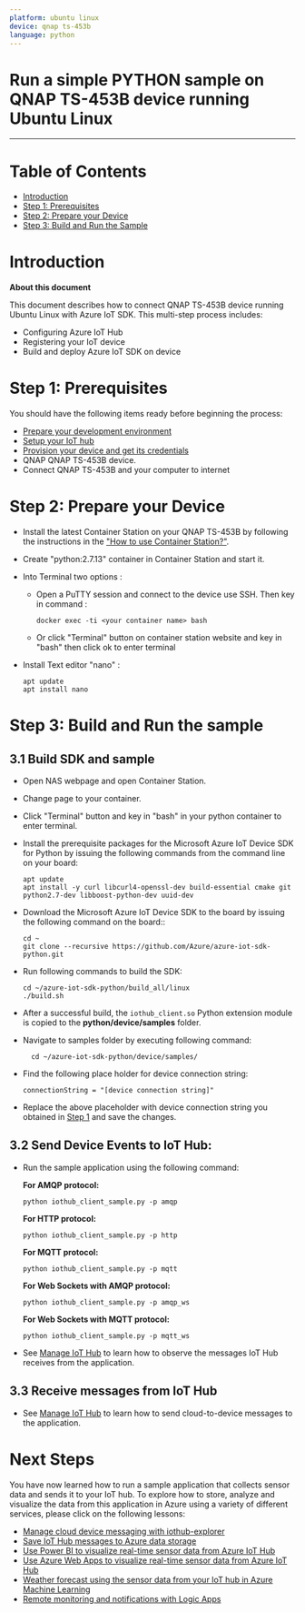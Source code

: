 ```yaml
---
platform: ubuntu linux
device: qnap ts-453b
language: python
---
```


Run a simple PYTHON sample on QNAP TS-453B device running Ubuntu Linux
===
---

# Table of Contents

-   [Introduction](#Introduction)
-   [Step 1: Prerequisites](#Prerequisites)
-   [Step 2: Prepare your Device](#PrepareDevice)
-   [Step 3: Build and Run the Sample](#Build)

<a name="Introduction"></a>
# Introduction

**About this document**

This document describes how to connect QNAP TS-453B device running Ubuntu Linux with Azure IoT SDK. This multi-step process includes:
-   Configuring Azure IoT Hub
-   Registering your IoT device
-   Build and deploy Azure IoT SDK on device

<a name="Prerequisites"></a>
# Step 1: Prerequisites

You should have the following items ready before beginning the process:

-   [Prepare your development environment][setup-devbox-python]
-   [Setup your IoT hub][lnk-setup-iot-hub]
-   [Provision your device and get its credentials][lnk-manage-iot-hub]
-   QNAP QNAP TS-453B device.
-   Connect QNAP TS-453B and your computer to internet

<a name="PrepareDevice"></a>
# Step 2: Prepare your Device

-   Install the latest Container Station on your QNAP TS-453B by following the instructions in the ["How to use Container Station?"](https://www.qnap.com/en/how-to/tutorial/article/how-to-use-container-station).

-   Create "python:2.7.13" container in Container Station and start it.

-   Into Terminal two options :
    -   Open a PuTTY session and connect to the device use SSH. Then key in command : 
        
            docker exec -ti <your container name> bash

    -   Or click "Terminal" button on container station website and key in "bash" then click ok to enter terminal

-   Install Text editor "nano" : 

        apt update
        apt install nano

<a name="Build"></a>
# Step 3: Build and Run the sample

<a name="Load"></a>
## 3.1 Build SDK and sample

-   Open NAS webpage and open Container Station.

-   Change page to your container.

-   Click "Terminal" button and key in "bash" in your python container to enter terminal.

-   Install the prerequisite packages for the Microsoft Azure IoT Device SDK for Python by issuing the following commands from the command line on your board:

        apt update
        apt install -y curl libcurl4-openssl-dev build-essential cmake git python2.7-dev libboost-python-dev uuid-dev

-   Download the Microsoft Azure IoT Device SDK to the board by issuing the following command on the board::

        cd ~
        git clone --recursive https://github.com/Azure/azure-iot-sdk-python.git

-   Run following commands to build the SDK:

        cd ~/azure-iot-sdk-python/build_all/linux
        ./build.sh    

-   After a successful build, the `iothub_client.so` Python extension module is copied to the **python/device/samples** folder.

- Navigate to samples folder by executing following command:

        cd ~/azure-iot-sdk-python/device/samples/

-   Find the following place holder for device connection string:

        connectionString = "[device connection string]"

-   Replace the above placeholder with device connection string you obtained in [Step 1](#Prerequisites) and save the changes.

## 3.2 Send Device Events to IoT Hub:

-   Run the sample application using the following command:

    **For AMQP protocol:**

        python iothub_client_sample.py -p amqp

    **For HTTP protocol:**

        python iothub_client_sample.py -p http

    **For MQTT protocol:**

        python iothub_client_sample.py -p mqtt

    **For Web Sockets with AMQP protocol:**

        python iothub_client_sample.py -p amqp_ws

    **For Web Sockets with MQTT protocol:**

        python iothub_client_sample.py -p mqtt_ws

-   See [Manage IoT Hub][lnk-manage-iot-hub] to learn how to observe the messages IoT Hub receives from the application.

## 3.3 Receive messages from IoT Hub

-   See [Manage IoT Hub][lnk-manage-iot-hub] to learn how to send cloud-to-device messages to the application.

<a name="NextSteps"></a>
# Next Steps
 
You have now learned how to run a sample application that collects sensor data and sends it to your IoT hub. To explore how to store, analyze and visualize the data from this application in Azure using a variety of different services, please click on the following lessons:
 
-   [Manage cloud device messaging with iothub-explorer]
-   [Save IoT Hub messages to Azure data storage]
-   [Use Power BI to visualize real-time sensor data from Azure IoT Hub]
-   [Use Azure Web Apps to visualize real-time sensor data from Azure IoT Hub]
-   [Weather forecast using the sensor data from your IoT hub in Azure Machine Learning]
-   [Remote monitoring and notifications with Logic Apps]   
 
[Manage cloud device messaging with iothub-explorer]: https://docs.microsoft.com/en-us/azure/iot-hub/iot-hub-explorer-cloud-device-messaging
[Save IoT Hub messages to Azure data storage]: https://docs.microsoft.com/en-us/azure/iot-hub/iot-hub-store-data-in-azure-table-storage
[Use Power BI to visualize real-time sensor data from Azure IoT Hub]: https://docs.microsoft.com/en-us/azure/iot-hub/iot-hub-live-data-visualization-in-power-bi
[Use Azure Web Apps to visualize real-time sensor data from Azure IoT Hub]: https://docs.microsoft.com/en-us/azure/iot-hub/iot-hub-live-data-visualization-in-web-apps
[Weather forecast using the sensor data from your IoT hub in Azure Machine Learning]: https://docs.microsoft.com/en-us/azure/iot-hub/iot-hub-weather-forecast-machine-learning
[Remote monitoring and notifications with Logic Apps]: https://docs.microsoft.com/en-us/azure/iot-hub/iot-hub-monitoring-notifications-with-azure-logic-apps
[setup-devbox-python]: https://github.com/Azure/azure-iot-device-ecosystem/blob/master/get_started/python-devbox-setup.md
[lnk-setup-iot-hub]: ../../setup_iothub.md
[lnk-manage-iot-hub]: ../../manage_iot_hub.md
 